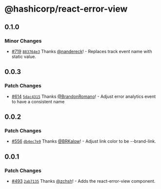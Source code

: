 # @hashicorp/react-error-view

## 0.1.0

### Minor Changes

- [#719](https://github.com/hashicorp/react-components/pull/719) [`883764e3`](https://github.com/hashicorp/react-components/commit/883764e37b9ce009a109efe0c14d82d7896e8691) Thanks [@nandereck](https://github.com/nandereck)! - Replaces track event name with static value.

## 0.0.3

### Patch Changes

- [#614](https://github.com/hashicorp/react-components/pull/614) [`5dac4315`](https://github.com/hashicorp/react-components/commit/5dac4315559d3a60d7d768c62accaa0ced6e197e) Thanks [@BrandonRomano](https://github.com/BrandonRomano)! - Adjust error analytics event to have a consistent name

## 0.0.2

### Patch Changes

- [#556](https://github.com/hashicorp/react-components/pull/556) [`db4ec7e9`](https://github.com/hashicorp/react-components/commit/db4ec7e9db8724fbbc9a92b92c959c026edd5fa5) Thanks [@BRKalow](https://github.com/BRKalow)! - Adjust link color to be --brand-link.

## 0.0.1

### Patch Changes

- [#493](https://github.com/hashicorp/react-components/pull/493) [`2ab7135`](https://github.com/hashicorp/react-components/commit/2ab7135665b5fadb6d2c86b6ec77c02f8e65cdb8) Thanks [@zchsh](https://github.com/zchsh)! - Adds the react-error-view component.
